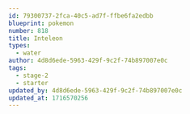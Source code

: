 ```yaml
---
id: 79300737-2fca-40c5-ad7f-ffbe6fa2edbb
blueprint: pokemon
number: 818
title: Inteleon
types:
  - water
author: 4d8d6ede-5963-429f-9c2f-74b897007e0c
tags:
  - stage-2
  - starter
updated_by: 4d8d6ede-5963-429f-9c2f-74b897007e0c
updated_at: 1716570256
---
```

